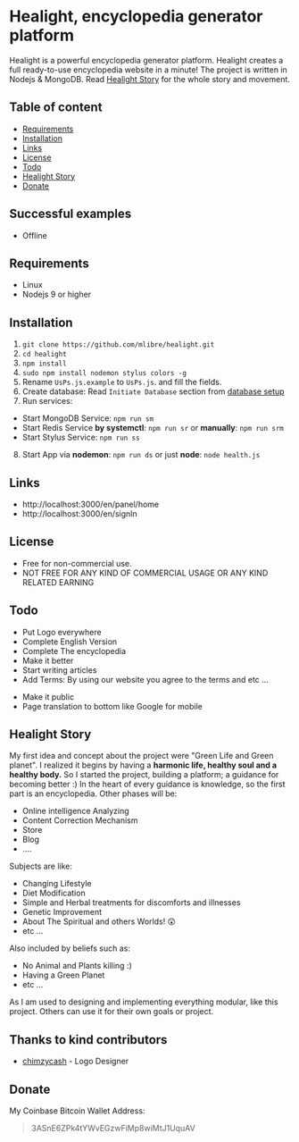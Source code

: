 # Healight, encyclopedia generator platform
Healight is a powerful encyclopedia generator platform. Healight creates a full ready-to-use encyclopedia website in a minute!
The project is written in Nodejs & MongoDB. Read [Healight Story](#healight-story) for the whole story and movement.

## Table of content
+ [Requirements](#requirements)
+ [Installation](#installation)
+ [Links](#links)
+ [License](#license)
+ [Todo](#todo)
+ [Healight Story](#healight-story)
+ [Donate](#donate)

## Successful examples
+ Offline

## Requirements
+ Linux
+ Nodejs 9 or higher

## Installation
1. `git clone https://github.com/mlibre/healight.git`
2. `cd healight`
3. `npm install`
4. `sudo npm install nodemon stylus colors -g`
5. Rename `UsPs.js.example` to `UsPs.js`. and fill the fields.
6. Create database: Read `Initiate Database` section from [database setup](https://github.com/mlibre/healight/blob/master/related/projectStuff/setup/database.md)
7. Run services:
* Start MongoDB Service: `npm run sm`
* Start Redis Service **by systemctl**: `npm run sr` or **manually**: `npm run srm`
* Start Stylus Service: `npm run ss`
8. Start App via **nodemon**: `npm run ds` or just **node**: `node health.js` 

## Links
+ http://localhost:3000/en/panel/home
+ http://localhost:3000/en/signIn

## License
* Free for non-commercial use.
* NOT FREE FOR ANY KIND OF COMMERCIAL USAGE OR ANY KIND RELATED EARNING

## Todo
+ Put Logo everywhere
+ Complete English Version
+ Complete The encyclopedia
+ Make it better
+ Start writing articles
+ Add Terms: By using our website you agree to the terms and etc ...
* Make it public
* Page translation to bottom like Google for mobile

## Healight Story
My first idea and concept about the project were "Green Life and Green planet".
I realized it begins by having a **harmonic life, healthy soul and a healthy body.** So I started the project, building a platform; a guidance for becoming better :)
In the heart of every guidance is knowledge, so the first part is an encyclopedia. Other phases will be:
* Online intelligence Analyzing
* Content Correction Mechanism
* Store
* Blog
* ....

Subjects are like:
* Changing Lifestyle
* Diet Modification
* Simple and Herbal treatments for discomforts and illnesses
* Genetic Improvement
* About The Spiritual and others Worlds! :astonished: 
* etc ...

Also included by beliefs such as:
* No Animal and Plants killing :)
* Having a Green Planet
* etc ...

As I am used to designing and implementing everything modular, like this project. Others can use it for their own goals or project.

## Thanks to kind contributors
* [chimzycash](https://github.com/chimzycash) - Logo Designer

## Donate
My Coinbase Bitcoin Wallet Address:
> 3ASnE6ZPk4tYWvEGzwFiMp8wiMtJ1UquAV